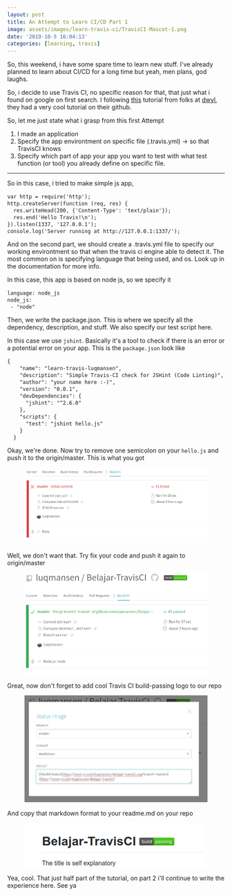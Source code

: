 ```yaml
---
layout: post
title: An Attempt to Learn CI/CD Part 1
image: assets/images/learn-travis-ci/TravisCI-Mascot-1.png
date: '2019-10-5 16:04:13'
categories: [learning, travis]
---
```


So, this weekend, i have some spare time to learn new stuff. I've already planned to learn about CI/CD for a long time
but yeah, men plans, god laughs.

So, i decide to use Travis CI, no specific reason for that, that just what i found on google on first search.
I following [this](https://github.com/dwyl/learn-travis) tutorial from folks at [dwyl](https://github.com/dwyl/), they had a very cool tutorial on their github.


So, let me just state what i grasp from this first Attempt
1. I made an application
2. Specify the app environtment on specific file (.travis.yml) -> so that TravisCI knows
3. Specify which part of app your app you want to test with what test function (or tool) you already define on specific file.

***

So in this case, i tried to make simple js app, 

~~~.language-javascript
var http = require('http');
http.createServer(function (req, res) {
  res.writeHead(200, {'Content-Type': 'text/plain'});
  res.end('Hello Travis!\n');
}).listen(1337, '127.0.0.1');
console.log('Server running at http://127.0.0.1:1337/');
~~~

And on the second part, we should create a .travis.yml file to specify our working environtment
so that when the travis ci engine able to detect it. The most common on is specifying language that being used, and os. Look up in the documentation for more info. 

In this case, this app is based on node js, so we specify it

~~~.language-yml
language: node_js
node_js:
 - "node"
~~~

Then, we write the package.json. This is where we specify all the dependency, description, and stuff. We also specify our test script here.

 In this case we use `jshint`. Basically it's a tool to check if there is an error or a potential error on your app. This is the `package.json` look like

~~~.language-json
{
    "name": "learn-travis-luqmansen",
    "description": "Simple Travis-CI check for JSHint (Code Linting)",
    "author": "your name here :-)",
    "version": "0.0.1",
    "devDependencies": {
      "jshint": "^2.6.0"
    },
    "scripts": {
      "test": "jshint hello.js"
    }
  }
~~~

Okay, we're done. Now try to remove one semicolon on your `hello.js` and push it to the origin/master. This is what you got

<!--kg-card-begin: image--><figure class="kg-card kg-image-card"><img src="/assets/images/learn-travis-ci/error-firstbuild.jpg" class="kg-image"></figure><!--kg-card-end: image-->

Well, we don't want that. Try fix your code and push it again to origin/master

<!--kg-card-begin: image--><figure class="kg-card kg-image-card"><img src="/assets/images/learn-travis-ci/success.png" class="kg-image"></figure><!--kg-card-end: image-->

Great, now don't forget to add cool Travis CI build-passing logo to our repo

<!--kg-card-begin: image--><figure class="kg-card kg-image-card"><img src="/assets/images/learn-travis-ci/cool-badge.png" class="kg-image"></figure><!--kg-card-end: image-->

And copy that markdown format to your readme.md on your repo

<!--kg-card-begin: image--><figure class="kg-card kg-image-card"><img src="/assets/images/learn-travis-ci/yea.png" class="kg-image"></figure><!--kg-card-end: image-->

Yea, cool. That just half part of the tutorial, on part 2 i'll continue to write the experience here. See ya
